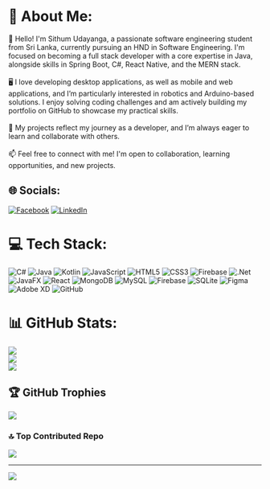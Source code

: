 # 💫 About Me:
👋 Hello! I'm Sithum Udayanga, a passionate software engineering student from Sri Lanka, currently pursuing an HND in Software Engineering. I'm focused on becoming a full stack developer with a core expertise in Java, alongside skills in Spring Boot, C#, React Native, and the MERN stack.<br><br>🖥️ I love developing desktop applications, as well as mobile and web applications, and I’m particularly interested in robotics and Arduino-based solutions. I enjoy solving coding challenges and am actively building my portfolio on GitHub to showcase my practical skills.<br><br>🚀 My projects reflect my journey as a developer, and I’m always eager to learn and collaborate with others.<br><br>📫 Feel free to connect with me! I'm open to collaboration, learning opportunities, and new projects.


## 🌐 Socials:
[![Facebook](https://img.shields.io/badge/Facebook-%231877F2.svg?logo=Facebook&logoColor=white)](https://facebook.com/sithumUD) [![LinkedIn](https://img.shields.io/badge/LinkedIn-%230077B5.svg?logo=linkedin&logoColor=white)](https://linkedin.com/in/sithum-udayanga-163455246) 

# 💻 Tech Stack:
![C#](https://img.shields.io/badge/c%23-%23239120.svg?style=flat&logo=csharp&logoColor=white) ![Java](https://img.shields.io/badge/java-%23ED8B00.svg?style=flat&logo=openjdk&logoColor=white) ![Kotlin](https://img.shields.io/badge/kotlin-%237F52FF.svg?style=flat&logo=kotlin&logoColor=white) ![JavaScript](https://img.shields.io/badge/javascript-%23323330.svg?style=flat&logo=javascript&logoColor=%23F7DF1E) ![HTML5](https://img.shields.io/badge/html5-%23E34F26.svg?style=flat&logo=html5&logoColor=white) ![CSS3](https://img.shields.io/badge/css3-%231572B6.svg?style=flat&logo=css3&logoColor=white) ![Firebase](https://img.shields.io/badge/firebase-%23039BE5.svg?style=flat&logo=firebase) ![.Net](https://img.shields.io/badge/.NET-5C2D91?style=flat&logo=.net&logoColor=white) ![JavaFX](https://img.shields.io/badge/javafx-%23FF0000.svg?style=flat&logo=javafx&logoColor=white) ![React](https://img.shields.io/badge/react-%2320232a.svg?style=flat&logo=react&logoColor=%2361DAFB) ![MongoDB](https://img.shields.io/badge/MongoDB-%234ea94b.svg?style=flat&logo=mongodb&logoColor=white) ![MySQL](https://img.shields.io/badge/mysql-4479A1.svg?style=flat&logo=mysql&logoColor=white) ![Firebase](https://img.shields.io/badge/firebase-a08021?style=flat&logo=firebase&logoColor=ffcd34) ![SQLite](https://img.shields.io/badge/sqlite-%2307405e.svg?style=flat&logo=sqlite&logoColor=white) ![Figma](https://img.shields.io/badge/figma-%23F24E1E.svg?style=flat&logo=figma&logoColor=white) ![Adobe XD](https://img.shields.io/badge/Adobe%20XD-470137?style=flat&logo=Adobe%20XD&logoColor=#FF61F6) ![GitHub](https://img.shields.io/badge/github-%23121011.svg?style=flat&logo=github&logoColor=white)
# 📊 GitHub Stats:
![](https://github-readme-stats.vercel.app/api?username=SithumUD&theme=onedark&hide_border=false&include_all_commits=false&count_private=true)<br/>
![](https://github-readme-streak-stats.herokuapp.com/?user=SithumUD&theme=onedark&hide_border=false)<br/>
![](https://github-readme-stats.vercel.app/api/top-langs/?username=SithumUD&theme=onedark&hide_border=false&include_all_commits=false&count_private=true&layout=compact)

## 🏆 GitHub Trophies
![](https://github-profile-trophy.vercel.app/?username=SithumUD&theme=dracula&no-frame=false&no-bg=false&margin-w=4)

### 🔝 Top Contributed Repo
![](https://github-contributor-stats.vercel.app/api?username=SithumUD&limit=5&theme=onedark&combine_all_yearly_contributions=true)

---
[![](https://visitcount.itsvg.in/api?id=SithumUD&icon=3&color=0)](https://visitcount.itsvg.in)

<!-- Proudly created with GPRM ( https://gprm.itsvg.in ) -->
